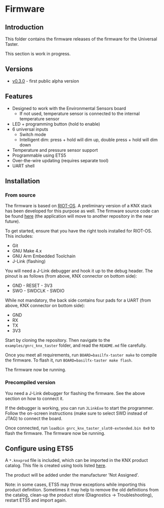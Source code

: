 # Firmware

## Introduction
This folder contains the firmware releases of the firmware for the Universal
Taster.

This section is work in progress.

## Versions
* [v0.3.0](v0.3.0) - first public alpha version

## Features
* Designed to work with the Environmental Sensors board
  * If not used, temperature sensor is connected to the internal temperature
    sensor
* LED + programming button (hold to enable)
* 6 universal inputs
  * Switch mode
  * Intelligent dim: press + hold will dim up, double press + hold will dim
    down
* Temperature and pressure sensor support
* Programmable using ETS5
* Over-the-wire updating (requires separate tool)
* UART shell

## Installation

### From source
The firmware is based on [RIOT-OS](https://github.com/RIOT-OS/RIOT). A
preliminary version of a KNX stack has been developed for this purpose as well.
The firmware source code can be found [here](https://github.com/basilfx/RIOT/tree/feature/knx/examples/gnrc_knx_taster)
(the application will move to another repository in the near future).

To get started, ensure that you have the right tools installed for RIOT-OS.
This includes:

* Git
* GNU Make 4.x
* GNU Arm Embedded Toolchain
* J-Link (flashing)

You will need a J-Link debugger and hook it up to the debug header. The pinout
is as follows (from above, KNX connector on bottom side):

* GND - RESET - 3V3
* SWO - SWDCLK - SWDIO

While not mandatory, the back side contains four pads for a UART (from above,
KNX connector on bottom side):

* GND
* RX
* TX
* 3V3

Start by cloning the repository. Then navigate to the `examples/gnrc_knx_taster`
folder, and read the `README.md` file carefully.

Once you meet all requirements, run `BOARD=basilfx-taster make` to compile the
firmware. To flash it, run `BOARD=basilfx-taster make flash`.

The firmware now be running.

### Precompiled version
You need a J-Link debugger for flashing the firmware. See the above section on
how to connect it.

If the debugger is working, you can run `JLinkExe` to start the programmer.
Follow the on-screen instructions (make sure to select SWD instead of JTAG) to
connect the board.

Once connected, run `loadbin gnrc_knx_taster_slot0-extended.bin 0x0` to flash
the firmware. The firmware now be running.

## Configure using ETS5
A `*.knxprod` file is included, which can be imported in the KNX product
catalog. This file is created using tools listed [here](https://github.com/basilfx/SignKnxProd).

The product will be added under the manufacturer 'Not Assigned'.

Note: in some cases, ETS5 may throw exceptions while importing this product
definition. Sometimes it may help to remove the old definitions from the
catalog, clean-up the product store (Diagnostics -> Troubleshooting), restart
ETS5 and import again.
